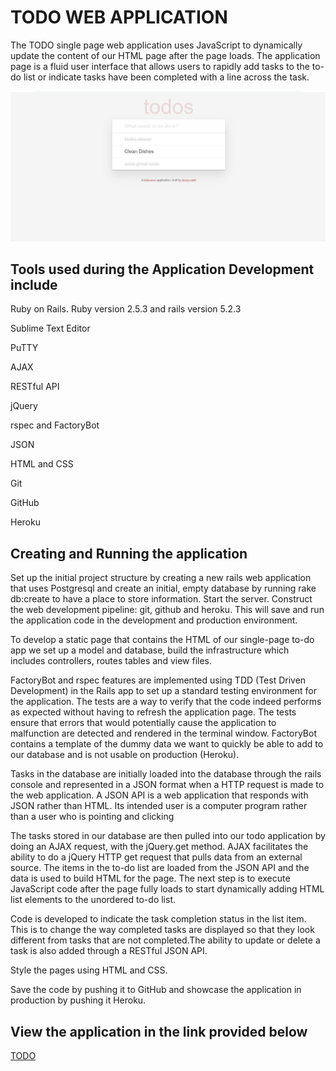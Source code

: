 # TODO WEB APPLICATION

The TODO single page web application uses JavaScript to dynamically update the content of our HTML page after the page loads. The application page is a fluid user interface that allows users to rapidly add tasks to the to-do list or indicate tasks have been completed with a line across the task.  


![Nomster main page](/app/assets/images/todomainpagescreenshot.png)


## Tools used during the Application Development include

Ruby on Rails. Ruby version 2.5.3 and rails version 5.2.3

Sublime Text Editor

PuTTY

AJAX 

RESTful API 

jQuery

rspec and FactoryBot

JSON 

HTML and CSS

Git 

GitHub

Heroku



## Creating and Running the application

Set up the initial project structure by creating a new rails web application that uses Postgresql and create an initial, empty database by running rake db:create to have a place to store information. Start the server. Construct the web development pipeline: git, github and heroku. This will save and run the application code in the development and production environment. 

To develop a static page that contains the HTML of our single-page to-do app we set up a model and database, build the infrastructure which includes controllers, routes tables and view files. 

FactoryBot and rspec features are implemented using TDD (Test Driven Development) in the Rails app to set up a standard testing environment for the application. The tests are a way to verify that the code indeed performs as expected without having to refresh the application page. The tests ensure that errors that would potentially cause the application to malfunction are detected and rendered in the terminal window. FactoryBot contains a template of the dummy data we want to quickly be able to add to our database and is not usable on production (Heroku).  

Tasks in the database are initially loaded into the database through the rails console and represented in a JSON format when a HTTP request is made to the web application. A JSON API is a web application that responds with JSON rather than HTML. Its intended user is a computer program rather than a user who is pointing and clicking

The tasks stored in our database are then pulled into our todo application by doing an AJAX request, with the jQuery.get method. AJAX facilitates the ability to do a jQuery HTTP get request that pulls data from an external source. The items in the to-do list are loaded from the JSON API and the data  is used to build HTML for the page. The next step is to execute JavaScript code after the page fully loads to start dynamically adding HTML list elements to the unordered to-do list.

Code is developed to indicate the task completion status in the list item. This is to change the way completed tasks are displayed so that they look different from tasks that are not completed.The ability to update or delete a task is also added through a RESTful JSON API. 

Style the pages using HTML and CSS.

Save the code by pushing it to GitHub and showcase the application in production by pushing it Heroku.


## View the application in the link provided below

[TODO](https://todoster-dessy-owiti.herokuapp.com/)


